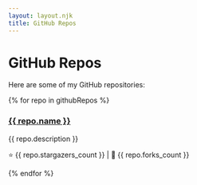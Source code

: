 ```yaml
--- 
layout: layout.njk
title: GitHub Repos
---
```

# GitHub Repos

Here are some of my GitHub repositories:

<div class="repo-grid">
  {% for repo in githubRepos %}
    <div class="repo-card">
      <h3><a href="{{ repo.html_url }}" target="_blank">{{ repo.name }}</a></h3>
      <p>{{ repo.description }}</p>
      <p>⭐ {{ repo.stargazers_count }} | 🍴 {{ repo.forks_count }}</p>
    </div>
  {% endfor %}
</div>